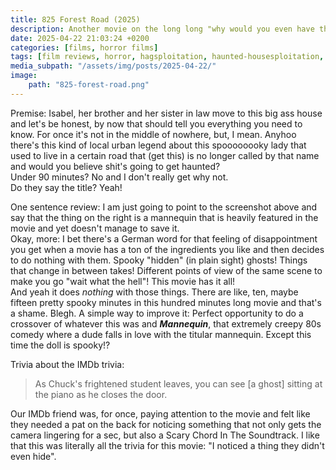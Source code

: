 ```yaml
---
title: 825 Forest Road (2025)
description: Another movie on the long long "why would you even have that at home" list
date: 2025-04-22 21:03:24 +0200
categories: [films, horror films]
tags: [film reviews, horror, hagsploitation, haunted-housesploitation, hidden ghosts, influencers!, long hair is scary, lowbudgetcore, netflixcore, spooky painting, spooky doll, why would you even keep that thing at home, there was an attempt, they say the title]
media_subpath: "/assets/img/posts/2025-04-22/"
image:
    path: "825-forest-road.png"
---
```

<span class="reviewsection">Premise:</span> Isabel, her brother and her sister in law move to this big ass house and let's be honest, by now that should tell you everything you need to know. For once it's not in the middle of nowhere, but, I mean. Anyhoo there's this kind of local urban legend about this spoooooooky lady that used to live in a certain road that (get this) is no longer called by that name and would you believe shit's going to get haunted?<br/>
<span class="reviewsection">Under 90 minutes?</span> No and I don't really get why not.<br/>
<span class="reviewsection">Do they say the title?</span> Yeah!

<span class="reviewsection">One sentence review:</span> I am just going to point to the screenshot above and say that the thing on the right is a mannequin that is heavily featured in the movie and yet doesn't manage to save it.<br/>
<span class="reviewsection">Okay, more:</span> I bet there's a German word for that feeling of disappointment you get when a movie has a ton of the ingredients you like and then decides to do nothing with them. Spooky "hidden" (in plain sight) ghosts! Things that change in between takes! Different points of view of the same scene to make you go "wait what the hell"! This movie has it all!<br/>And yeah it does *nothing* with those things. There are like, ten, maybe fifteen pretty spooky minutes in this hundred minutes long movie and that's a shame. Blegh.
<span class="reviewsection">A simple way to improve it:</span> Perfect opportunity to do a crossover of whatever this was and ***Mannequin***, that extremely creepy 80s comedy where a dude falls in love with the titular mannequin. Except this time the doll is spooky!?

<span class="reviewsection">Trivia about the IMDb trivia:</span>
> As Chuck's frightened student leaves, you can see [a ghost] sitting at the piano as he closes the door.

Our IMDb friend was, for once, paying attention to the movie and felt like they needed a pat on the back for noticing something that not only gets the camera lingering for a sec, but also a Scary Chord In The Soundtrack. I like that this was literally all the trivia for this movie: "I noticed a thing they didn't even hide".
